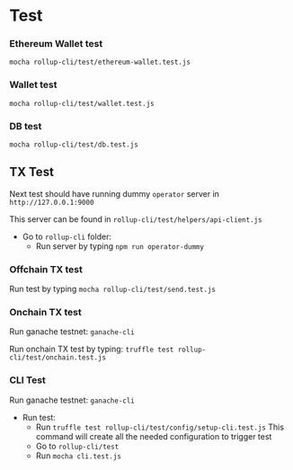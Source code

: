 # Test

### Ethereum Wallet test
`mocha rollup-cli/test/ethereum-wallet.test.js`

### Wallet test
`mocha rollup-cli/test/wallet.test.js`

### DB test
`mocha rollup-cli/test/db.test.js`

## TX Test
Next test should have running dummy `operator` server in `http://127.0.0.1:9000`

This server can be found in `rollup-cli/test/helpers/api-client.js`

- Go to `rollup-cli` folder:
  - Run server by typing `npm run operator-dummy`

### Offchain TX test
Run test by typing `mocha rollup-cli/test/send.test.js`

### Onchain TX test
Run ganache testnet: `ganache-cli`

Run onchain TX test by typing: `truffle test rollup-cli/test/onchain.test.js`

### CLI Test
Run ganache testnet: `ganache-cli`

- Run test:
  - Run `truffle test rollup-cli/test/config/setup-cli.test.js`
This command will create all the needed configuration to trigger test
  - Go to `rollup-cli/test`
  - Run `mocha cli.test.js`
